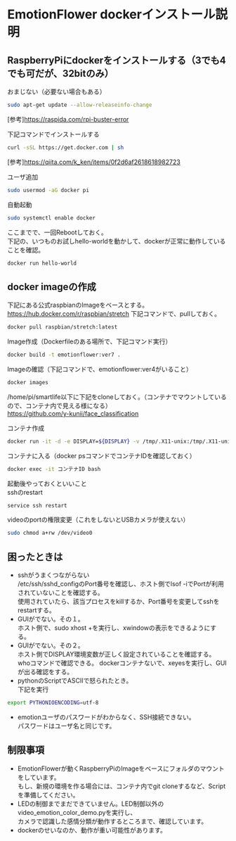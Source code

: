 # EmotionFlower dockerインストール説明

## RaspberryPiにdockerをインストールする（3でも4でも可だが、32bitのみ）

おまじない（必要ない場合もある）
```bash
sudo apt-get update --allow-releaseinfo-change
```
[参考]<https://raspida.com/rpi-buster-error> 

下記コマンドでインストールする  
```bash
curl -sSL https://get.docker.com | sh  
```
[参考]<https://qiita.com/k_ken/items/0f2d6af2618618982723>  

ユーザ追加
```bash
sudo usermod -aG docker pi 
```
自動起動
```bash
sudo systemctl enable docker
```

ここまでで、一回Rebootしておく。  
下記の、いつものお試しhello-worldを動かして、dockerが正常に動作していることを確認。
```bash
docker run hello-world
```

## docker imageの作成
下記にある公式raspbianのImageをベースとする。  
<https://hub.docker.com/r/raspbian/stretch>
下記コマンドで、pullしておく。
```bash
docker pull raspbian/stretch:latest
```
Image作成（Dockerfileのある場所で、下記コマンド実行）
```bash
docker build -t emotionflower:ver7 .
```
Imageの確認（下記コマンドで、emotionflower:ver4がいること）
```bash
docker images
```

/home/pi/smartlife以下に下記をcloneしておく。（コンテナでマウントしているので、コンテナ内で見える様になる）  
https://github.com/y-kunii/face_classification

コンテナ作成
```bash
docker run -it -d -e DISPLAY=${DISPLAY} -v /tmp/.X11-unix:/tmp/.X11-unix -v $HOME/.Xauthority:/root/.Xauthority -v/home/pi/smartlife:/home/emotion --device=/dev/video0:/dev/video0 --device=/dev/mem:/dev/mem --net=host  emotionflower:ver7 bash
```
コンテナに入る（docker psコマンドでコンテナIDを確認しておく）
```bash
docker exec -it コンテナID bash
```
起動後やっておくといいこと  
sshのrestart
```bash
service ssh restart
```
videoのportの権限変更（これをしないとUSBカメラが使えない）
```bash
sudo chmod a+rw /dev/video0
```

## 困ったときは
* sshがうまくつながらない  
/etc/ssh/sshd_configのPort番号を確認し、ホスト側でlsof -iでPortが利用されていないことを確認する。  
使用されていたら、該当プロセスをkillするか、Port番号を変更してsshをrestartする。
* GUIがでない。その１。  
ホスト側で、sudo xhost +を実行し、xwindowの表示をできるようにする。  
* GUIがでない。その２。  
ホスト側でDISPLAY環境変数が正しく設定されていることを確認する。  
whoコマンドで確認できる。
dockerコンテナないで、xeyesを実行し、GUIが出る確認をする。
* pythonのScriptでASCIIで怒られたとき。  
下記を実行  
```bash
export PYTHONIOENCODING=utf-8
```
* emotionユーザのパスワードがわからなく、SSH接続できない。  
パスワードはユーザ名と同じです。

## 制限事項
* EmotionFlowerが動くRaspberryPiのImageをベースにフォルダのマウントをしています。  
  もし、新規の環境を作る場合には、コンテナ内でgit cloneするなど、Scriptを準備してください。
* LEDの制御までまだできていません。LED制御以外のvideo_emotion_color_demo.pyを実行し、  
カメラで認識した感情分類が動作するところまで、確認しています。  
* dockerのせいなのか、動作が重い可能性があります。  








